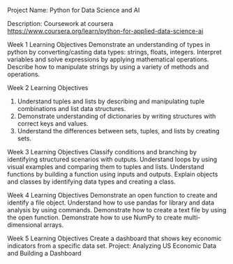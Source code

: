Project Name: Python for Data Science and AI

Description: Coursework at coursera
https://www.coursera.org/learn/python-for-applied-data-science-ai

Week 1 Learning Objectives
Demonstrate an understanding of types in python by converting/casting data types: strings, floats, integers.
Interpret variables and solve expressions by applying mathematical operations.
Describe how to manipulate strings by using a variety of methods and operations.

Week 2 Learning Objectives
1) Understand tuples and lists by describing and manipulating tuple combinations and list data structures.
2) Demonstrate understanding of dictionaries by writing structures with correct keys and values.
3) Understand the differences between sets, tuples, and lists by creating sets.

Week 3 Learning Objectives
Classify conditions and branching by identifying structured scenarios with outputs.
Understand loops by using visual examples and comparing them to tuples and lists.
Understand functions by building a function using inputs and outputs.
Explain objects and classes by identifying data types and creating a class.

Week 4 Learning Objectives
Demonstrate an open function to create and identify a file object.
Understand how to use pandas for library and data analysis by using commands.
Demonstrate how to create a text file by using the open function.
Demonstrate how to use NumPy to create multi-dimensional arrays.

Week 5 Learning Objectives
Create a dashboard that shows key economic indicators from a specific data set.
Project: Analyzing US Economic Data and Building a Dashboard


